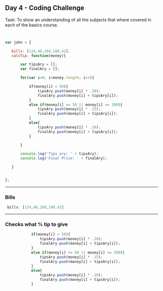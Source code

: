 ## Day 4 - Coding Challenge
Task: To show an understanding of all the subjects that where covered in each of the basics course. 
 ```javascript
 
 
 var john = {

    bills: [124,48,268,180,42],
    calcTip: function(money){

        var tipsAry = [];
        var finalAry = [];

        for(var i=0; i<money.length; i++){

            if(money[i] < 50){
                tipsAry.push(money[i] * .20);
                finalAry.push(money[i] + tipsAry[i]);
            }
            else if(money[i] >= 50 || money[i] <= 200){
                tipsAry.push(money[i] * .15);
                finalAry.push(money[i] + tipsAry[i]);
            }
            else{
                tipsAry.push(money[i] * .10);
                finalAry.push(money[i] + tipsAry[i]);
            }

        }

        console.log('Tips ary: ' + tipsAry);
        console.log('Final Price: ' + finalAry);

    }


};
```
---
### Bills
```javascript
 bills: [124,48,268,180,42]
 ```
 
 ---
 ### Checks what % tip to give
 
```javascript
            if(money[i] < 50){
                tipsAry.push(money[i] * .20);
                finalAry.push(money[i] + tipsAry[i]);
            }
            else if(money[i] >= 50 || money[i] <= 200){
                tipsAry.push(money[i] * .15);
                finalAry.push(money[i] + tipsAry[i]);
            }
            else{
                tipsAry.push(money[i] * .10);
                finalAry.push(money[i] + tipsAry[i]);
            }
```

